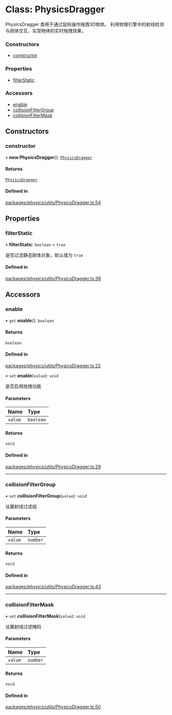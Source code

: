 # Class: PhysicsDragger

PhysicsDragger 类用于通过鼠标操作拖拽3D物体。
利用物理引擎中的射线检测与刚体交互，实现物体的实时拖拽效果。

### Constructors

- [constructor](PhysicsDragger.md#constructor)

### Properties

- [filterStatic](PhysicsDragger.md#filterstatic)

### Accessors

- [enable](PhysicsDragger.md#enable)
- [collisionFilterGroup](PhysicsDragger.md#collisionfiltergroup)
- [collisionFilterMask](PhysicsDragger.md#collisionfiltermask)

## Constructors

### constructor

• **new PhysicsDragger**(): [`PhysicsDragger`](PhysicsDragger.md)

#### Returns

[`PhysicsDragger`](PhysicsDragger.md)

#### Defined in

[packages/physics/utils/PhysicsDragger.ts:54](https://github.com/Orillusion/orillusion/blob/main/packages/physics/utils/PhysicsDragger.ts#L54)

## Properties

### filterStatic

• **filterStatic**: `boolean` = `true`

是否过滤静态刚体对象，默认值为 `true`

#### Defined in

[packages/physics/utils/PhysicsDragger.ts:38](https://github.com/Orillusion/orillusion/blob/main/packages/physics/utils/PhysicsDragger.ts#L38)

## Accessors

### enable

• `get` **enable**(): `boolean`

#### Returns

`boolean`

#### Defined in

[packages/physics/utils/PhysicsDragger.ts:22](https://github.com/Orillusion/orillusion/blob/main/packages/physics/utils/PhysicsDragger.ts#L22)

• `set` **enable**(`value`): `void`

是否启用拖拽功能

#### Parameters

| Name | Type |
| :------ | :------ |
| `value` | `boolean` |

#### Returns

`void`

#### Defined in

[packages/physics/utils/PhysicsDragger.ts:29](https://github.com/Orillusion/orillusion/blob/main/packages/physics/utils/PhysicsDragger.ts#L29)

___

### collisionFilterGroup

• `set` **collisionFilterGroup**(`value`): `void`

设置射线过滤组

#### Parameters

| Name | Type |
| :------ | :------ |
| `value` | `number` |

#### Returns

`void`

#### Defined in

[packages/physics/utils/PhysicsDragger.ts:43](https://github.com/Orillusion/orillusion/blob/main/packages/physics/utils/PhysicsDragger.ts#L43)

___

### collisionFilterMask

• `set` **collisionFilterMask**(`value`): `void`

设置射线过滤掩码

#### Parameters

| Name | Type |
| :------ | :------ |
| `value` | `number` |

#### Returns

`void`

#### Defined in

[packages/physics/utils/PhysicsDragger.ts:50](https://github.com/Orillusion/orillusion/blob/main/packages/physics/utils/PhysicsDragger.ts#L50)